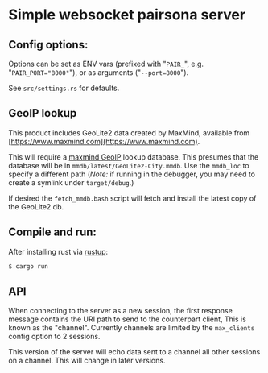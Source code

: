 # Simple websocket pairsona server

## Config options:

Options can be set as ENV vars (prefixed with "`PAIR_`", e.g.
"`PAIR_PORT="8000"`"), or as arguments ("`--port=8000`").

See `src/settings.rs` for defaults.

## GeoIP lookup

This product includes GeoLite2 data created by MaxMind, available from
[https://www.maxmind.com](https://www.maxmind.com).

This will require a [maxmind GeoIP](https://dev.maxmind.com/geoip/geoip2/geolite2/) lookup database. This presumes that
the database will be in `mmdb/latest/GeoLite2-City.mmdb`. Use the
`mmdb_loc` to specify a different path (*Note:* if running in the debugger,
you may need to create a symlink under `target/debug`.)

If desired the `fetch_mmdb.bash` script will fetch and install the
latest copy of the GeoLite2 db.

## Compile and run:

After installing rust via [rustup](https://rustup.rs/):

```sh
$ cargo run
```

## API

When connecting to the server as a new session, the first response
message contains the URI path to send to the counterpart client, This
is known as the "channel". Currently channels are limited by the
`max_clients` config option to 2 sessions.

This version of the server will echo data sent to a channel all other
sessions on a channel. This will change in later versions.

